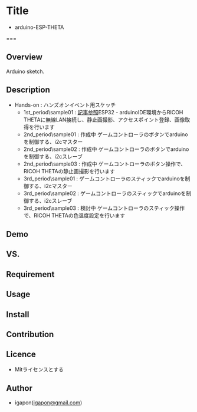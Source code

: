 
# Title

- arduino-ESP-THETA

===

## Overview
Arduino sketch.


## Description

- Hands-on : ハンズオンイベント用スケッチ
  - 1st_period\sample01 : [記事参照](https://qiita.com/igapon1/items/07b61e2f6b14c9f1828f)ESP32 - arduinoIDE環境からRICOH THETAに無線LAN接続し、静止画撮影、アクセスポイント登録、画像取得を行います
  - 2nd_period\sample01 : 作成中 ゲームコントローラのボタンでarduinoを制御する、i2cマスター
  - 2nd_period\sample02 : 作成中 ゲームコントローラのボタンでarduinoを制御する、i2cスレーブ
  - 2nd_period\sample03 : 作成中 ゲームコントローラのボタン操作で、RICOH THETAの静止画撮影を行います
  - 3rd_period\sample01 : ゲームコントローラのスティックでarduinoを制御する、i2cマスター
  - 3rd_period\sample02 : ゲームコントローラのスティックでarduinoを制御する、i2cスレーブ
  - 3rd_period\sample03 : 検討中 ゲームコントローラのスティック操作で、RICOH THETAの色温度設定を行います


## Demo

## VS.

## Requirement

## Usage

## Install

## Contribution

## Licence

- Mitライセンスとする

## Author

- igapon(igapon@gmail.com)

